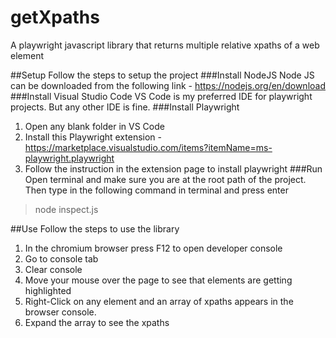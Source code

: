 # getXpaths
A playwright javascript library that returns multiple relative xpaths of a web element

##Setup
Follow the steps to setup the project
###Install NodeJS
Node JS can be downloaded from the following link - https://nodejs.org/en/download
###Install Visual Studio Code
VS Code is my preferred IDE for playwright projects. But any other IDE is fine.
###Install Playwright
1. Open any blank folder in VS Code
2. Install this Playwright extension - https://marketplace.visualstudio.com/items?itemName=ms-playwright.playwright
3. Follow the instruction in the extension page to install playwright
###Run
Open terminal and make sure you are at the root path of the project. Then type in the following command in terminal and press enter
>node inspect.js

##Use
Follow the steps to use the library
1. In the chromium browser press F12 to open developer console
2. Go to console tab
3. Clear console
4. Move your mouse over the page to see that elements are getting highlighted
5. Right-Click on any element and an array of xpaths appears in the browser console.
6. Expand the array to see the xpaths
